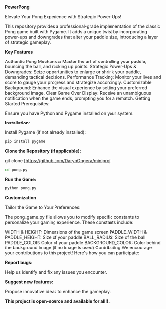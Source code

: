 
**PowerPong**

Elevate Your Pong Experience with Strategic Power-Ups!

This repository provides a professional-grade implementation of the classic Pong game built with Pygame. It adds a unique twist by incorporating power-ups and downgrades that alter your paddle size, introducing a layer of strategic gameplay.

**Key Features**

Authentic Pong Mechanics: Master the art of controlling your paddle, bouncing the ball, and racking up points.
Strategic Power-Ups & Downgrades: Seize opportunities to enlarge or shrink your paddle, demanding tactical decisions.
Performance Tracking: Monitor your lives and score to gauge your progress and strategize accordingly.
Customizable Background: Enhance the visual experience by setting your preferred background image.
Clear Game Over Display: Receive an unambiguous notification when the game ends, prompting you for a rematch.
Getting Started
Prerequisites:

Ensure you have Python and Pygame installed on your system.

**Installation:**

Install Pygame (if not already installed):

```bash
pip install pygame
```

**Clone the Repository (if applicable):**

git clone [https://github.com/DarynOngera/miniproj)
```bash
cd pong.py
```



**Run the Game:**

```bash
python pong.py
```

**Customization**

Tailor the Game to Your Preferences:

The pong_game.py file allows you to modify specific constants to personalize your gaming experience. These constants include:

WIDTH & HEIGHT: Dimensions of the game screen
PADDLE_WIDTH & PADDLE_HEIGHT: Size of your paddle
BALL_RADIUS: Size of the ball
PADDLE_COLOR: Color of your paddle
BACKGROUND_COLOR: Color behind the background image (if no image is used)
Contributing
We encourage your contributions to this project! Here's how you can participate:

**Report bugs:**

Help us identify and fix any issues you encounter.

**Suggest new features:**

Propose innovative ideas to enhance the gameplay.


**This project is open-source and available for all!!.**

